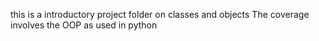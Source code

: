 this is a introductory project folder on classes and objects
The coverage involves the OOP as used in python
